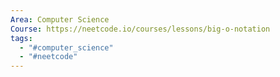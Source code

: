 ```yaml
---
Area: Computer Science
Course: https://neetcode.io/courses/lessons/big-o-notation
tags:
  - "#computer_science"
  - "#neetcode"
---
```

